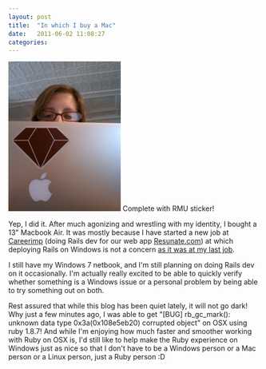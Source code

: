 ```yaml
---
layout: post
title:  "In which I buy a Mac"
date:   2011-06-02 11:08:27
categories:
---
```


<img src="/assets/img/IMG_20110602_103531-225x300.jpg" alt="me and my MBA" width="225" height="300" class="size-medium wp-image-117" />
Complete with RMU sticker!

Yep, I did it. After much agonizing and wrestling with my identity, I bought a 13" Macbook Air. It was mostly because I have started a new job at <a href="http://blog.resunate.com/">Careerimp</a> (doing Rails dev for our web app <a href="http://resunate.com/">Resunate.com</a>) at which deploying Rails on Windows is not a concern [as it was at my last job](/2010/12/16/top-5-reasons-i-develop-in-ruby-on-windows).

I still have my Windows 7 netbook, and I'm still planning on doing Rails dev on it occasionally. I'm actually really excited to be able to quickly verify whether something is a Windows issue or a personal problem by being able to try something out on both.

Rest assured that while this blog has been quiet lately, it will not go dark! Why just a few minutes ago, I was able to get "[BUG] rb_gc_mark(): unknown data type 0x3a(0x108e5eb20) corrupted object" on OSX using ruby 1.8.7! And while I'm enjoying how much faster and smoother working with Ruby on OSX is, I'd still like to help make the Ruby experience on Windows just as nice so that I don't have to be a Windows person or a Mac person or a Linux person, just a Ruby person :D
